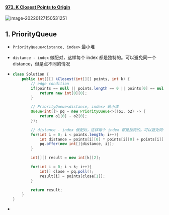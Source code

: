 #### [973. K Closest Points to Origin](https://leetcode-cn.com/problems/k-closest-points-to-origin/)

![image-20220127150531251](https://raw.githubusercontent.com/TWDH/Leetcode-From-Zero/pictures/img/image-20220127150531251.png)

## 1. PriorityQueue

- `PriorityQueue<distance, index>` 最小堆

- `distance - index` 做配对，这样每个 index 都是独特的。可以避免同一个distance，但是点不同的情况

- ```java
  class Solution {
      public int[][] kClosest(int[][] points, int k) {
          // edge condition
          if(points == null || points.length == 0 || points[0] == null || points[0].length == 0){
              return new int[0][0];
          }
  
          // PriorityQueue<distance, index> 最小堆
          Queue<int[]> pq = new PriorityQueue<>((o1, o2) -> {
              return o1[0] - o2[0];
          });
  
          // distance - index 做配对，这样每个 index 都是独特的。可以避免同一个distance，但是点不同的情况
          for(int i = 0; i < points.length; i++){
              int distance = points[i][0] * points[i][0] + points[i][1] * points[i][1];
              pq.offer(new int[]{distance, i});
          }
  
          int[][] result = new int[k][2]; 
  
          for(int i = 0; i < k; i++){
              int[] close = pq.poll();
              result[i] = points[close[1]];
          }       
  
          return result;
      }
  }
  ```

- 

